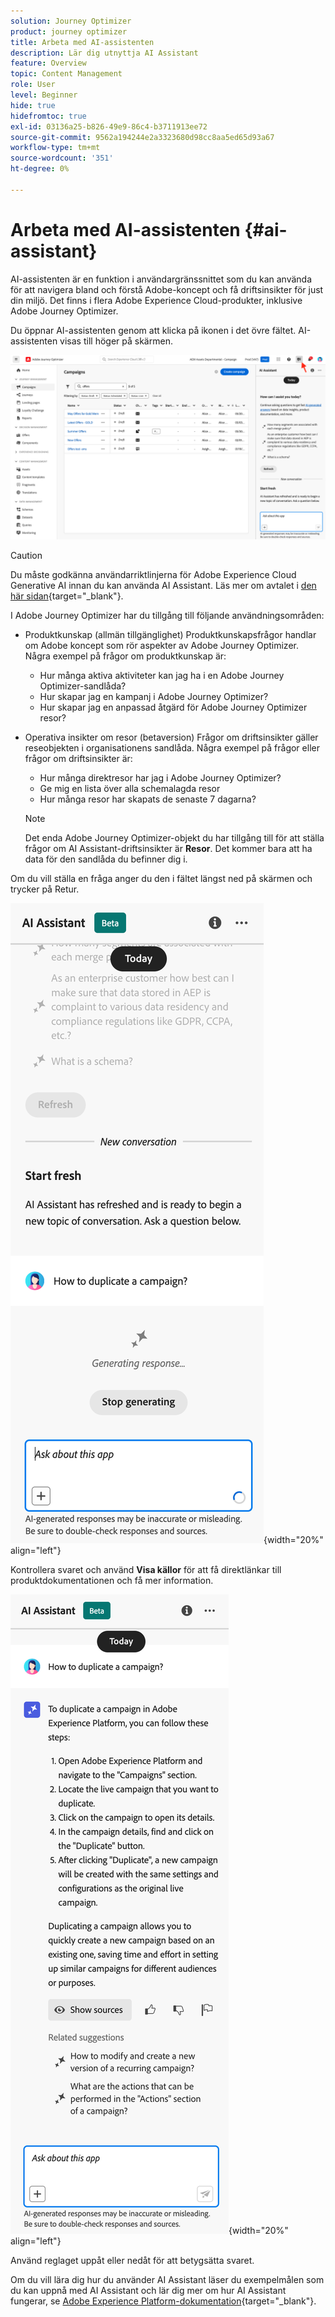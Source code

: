 ```yaml
---
solution: Journey Optimizer
product: journey optimizer
title: Arbeta med AI-assistenten
description: Lär dig utnyttja AI Assistant
feature: Overview
topic: Content Management
role: User
level: Beginner
hide: true
hidefromtoc: true
exl-id: 03136a25-b826-49e9-86c4-b3711913ee72
source-git-commit: 9562a194244e2a3323680d98cc8aa5ed65d93a67
workflow-type: tm+mt
source-wordcount: '351'
ht-degree: 0%

---
```


# Arbeta med AI-assistenten {#ai-assistant}

AI-assistenten är en funktion i användargränssnittet som du kan använda för att navigera bland och förstå Adobe-koncept och få driftsinsikter för just din miljö. Det finns i flera Adobe Experience Cloud-produkter, inklusive Adobe Journey Optimizer.

Du öppnar AI-assistenten genom att klicka på ikonen i det övre fältet. AI-assistenten visas till höger på skärmen.

![](assets/do-not-localize/ai-assistant-open.png)


>[!CAUTION]
>
>Du måste godkänna användarriktlinjerna för Adobe Experience Cloud Generative AI innan du kan använda AI Assistant. Läs mer om avtalet i [den här sidan](https://experienceleague.adobe.com/en/docs/experience-platform/landing/platform-ui/ai-assistant){target="_blank"}.

I Adobe Journey Optimizer har du tillgång till följande användningsområden:

* Produktkunskap (allmän tillgänglighet) Produktkunskapsfrågor handlar om Adobe koncept som rör aspekter av Adobe Journey Optimizer. Några exempel på frågor om produktkunskap är:

   * Hur många aktiva aktiviteter kan jag ha i en Adobe Journey Optimizer-sandlåda?
   * Hur skapar jag en kampanj i Adobe Journey Optimizer?
   * Hur skapar jag en anpassad åtgärd för Adobe Journey Optimizer resor?


* Operativa insikter om resor (betaversion) Frågor om driftsinsikter gäller reseobjekten i organisationens sandlåda. Några exempel på frågor eller frågor om driftsinsikter är:

   * Hur många direktresor har jag i Adobe Journey Optimizer?
   * Ge mig en lista över alla schemalagda resor
   * Hur många resor har skapats de senaste 7 dagarna?

  >[!NOTE]
  >
  >Det enda Adobe Journey Optimizer-objekt du har tillgång till för att ställa frågor om AI Assistant-driftsinsikter är **Resor**. Det kommer bara att ha data för den sandlåda du befinner dig i.


Om du vill ställa en fråga anger du den i fältet längst ned på skärmen och trycker på Retur.

![](assets/do-not-localize/ai-assistant-ask.png){width="20%" align="left"}

Kontrollera svaret och använd **Visa källor** för att få direktlänkar till produktdokumentationen och få mer information.

![](assets/do-not-localize/ai-assistant-answer.png){width="20%" align="left"}

Använd reglaget uppåt eller nedåt för att betygsätta svaret.

Om du vill lära dig hur du använder AI Assistant läser du exempelmålen som du kan uppnå med AI Assistant och lär dig mer om hur AI Assistant fungerar, se [Adobe Experience Platform-dokumentation](https://experienceleague.adobe.com/en/docs/experience-platform/landing/platform-ui/ai-assistant){target="_blank"}.
